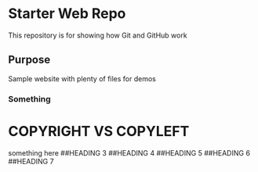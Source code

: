 # Starter Web Repo

This repository is for showing how Git and GitHub work

## Purpose

Sample website with plenty of files for demos

### Something
# COPYRIGHT VS COPYLEFT
something here
##HEADING 3
##HEADING 4
##HEADING 5
##HEADING 6
##HEADING 7

